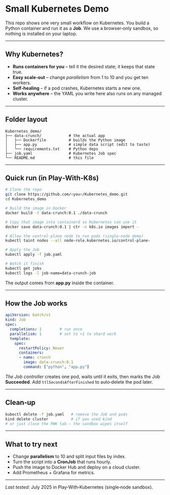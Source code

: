 # Small Kubernetes Demo

This repo shows one very small workflow on Kubernetes. You build a Python container and run it as a **Job**. We use a browser‑only sandbox, so nothing is installed on your laptop.

---

## Why Kubernetes?

* **Runs containers for you** – tell it the desired state; it keeps that state true.
* **Easy scale‑out** – change *parallelism* from 1 to 10 and you get ten workers.
* **Self‑healing** – if a pod crashes, Kubernetes starts a new one.
* **Works anywhere** – the YAML you write here also runs on any managed cluster.

---

## Folder layout

```
Kubernetes_demo/
├── data-crunch/            # the actual app
│   ├── Dockerfile          # builds the Python image
│   ├── app.py              # simple data script (edit to taste)
│   └── requirements.txt    # Python deps
├── job.yaml                # Kubernetes Job spec
└── README.md               # this file
```

---

## Quick run (in Play‑With‑K8s)

```bash
# Clone the repo
git clone https://github.com/<you>/Kubernetes_demo.git
cd Kubernetes_demo

# Build the image in Docker
docker build -t data-crunch:0.1 ./data-crunch

# Copy that image into containerd so Kubernetes can use it
docker save data-crunch:0.1 | ctr -n k8s.io images import -

# Allow the control‑plane node to run pods (single‑node demo)
kubectl taint nodes --all node-role.kubernetes.io/control-plane-

# Apply the Job
kubectl apply -f job.yaml

# Watch it finish
kubectl get jobs
kubectl logs -l job-name=data-crunch-job
```

The output comes from **app.py** inside the container.

---

## How the Job works

```yaml
apiVersion: batch/v1
kind: Job
spec:
  completions: 1        # run once
  parallelism: 1        # set to >1 to shard work
  template:
    spec:
      restartPolicy: Never
      containers:
      - name: crunch
        image: data-crunch:0.1
        command: ["python", "app.py"]
```

*The Job controller* creates one pod, waits until it exits, then marks the Job **Succeeded**. Add `ttlSecondsAfterFinished` to auto‑delete the pod later.

---

## Clean‑up

```bash
kubectl delete -f job.yaml   # remove the Job and pods
kind delete cluster          # if you used kind
# or just close the PWK tab – the sandbox wipes itself
```

---

## What to try next

* Change **parallelism** to 10 and split input files by index.
* Turn the script into a **CronJob** that runs hourly.
* Push the image to Docker Hub and deploy on a cloud cluster.
* Add Prometheus + Grafana for metrics.

---

*Last tested:* July 2025 in Play‑With‑Kubernetes (single‑node sandbox).
